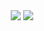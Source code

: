 <center>
  <img src="https://github-readme-stats.vercel.app/api?username=proJM-Coding&show_icons=true&theme=dark" />
  
  <img src="https://github-readme-stats.vercel.app/api/top-langs/?username=proJM-Coding&layout=compact&theme=dark" />
</center>
